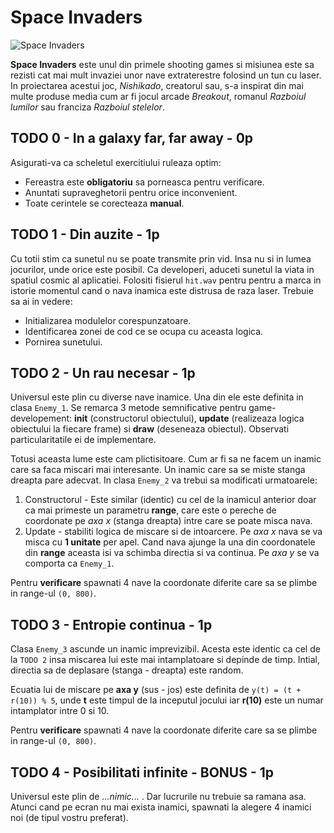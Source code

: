 # Space Invaders
![Space Invaders](https://s3.envato.com/files/154016874/Screenshots/Pic1.jpg)


**Space Invaders** este unul din primele shooting games si misiunea este sa rezisti cat mai mult invaziei unor nave extraterestre
folosind un tun cu laser. In proiectarea acestui joc, *Nishikado*, creatorul sau, s-a inspirat din mai multe produse media cum ar
fi jocul arcade *Breakout*, romanul *Razboiul lumilor* sau franciza *Razboiul stelelor*.

## TODO 0 - In a galaxy far, far away - 0p

Asigurati-va ca scheletul exercitiului ruleaza optim:
  * Fereastra este **obligatoriu** sa porneasca pentru verificare.
  * Anuntati supraveghetorii pentru orice inconvenient.
  * Toate cerintele se corecteaza **manual**.

## TODO 1 - Din auzite - 1p
Cu totii stim ca sunetul nu se poate transmite prin vid. Insa nu si in lumea jocurilor, unde orice este posibil. Ca developeri,
aduceti sunetul la viata in spatiul cosmic al aplicatiei. Folositi fisierul `hit.wav` pentru pentru a marca in istorie momentul
cand o nava inamica este distrusa de raza laser. Trebuie sa ai in vedere:
  * Initializarea modulelor corespunzatoare.
  * Identificarea zonei de cod ce se ocupa cu aceasta logica.
  * Pornirea sunetului.

## TODO 2 - Un rau necesar - 1p
  Universul este plin cu diverse nave inamice. Una din ele este definita in clasa `Enemy_1`. Se remarca 3 metode semnificative
  pentru game-developement: **__init__** (constructorul obiectului), **update** (realizeaza logica obiectului la fiecare frame)
  si **draw** (deseneaza obiectul). Observati particularitatile ei de implementare.

  Totusi aceasta lume este cam plictisitoare. Cum ar fi sa ne facem un inamic care sa faca miscari mai interesante. Un inamic
  care sa se miste stanga dreapta pare adecvat. In clasa `Enemy_2` va trebui sa modificati urmatoarele:

  1. Constructorul - Este similar (identic) cu cel de la inamicul anterior doar ca mai primeste un parametru **range**, care
  este o pereche de coordonate pe *axa x* (stanga dreapta) intre care se poate misca nava.
  2. Update - stabiliti logica de miscare si de intoarcere. Pe *axa x* nava se va misca cu **1 unitate** per apel. Cand nava
  ajunge la una din coordonatele din **range** aceasta isi va schimba directia si va continua. Pe *axa y* se va comporta ca
  `Enemy_1`.

  Pentru **verificare** spawnati 4 nave la coordonate diferite care sa se plimbe in range-ul `(0, 800)`.

## TODO 3 - Entropie continua - 1p
  Clasa `Enemy_3` ascunde un inamic imprevizibil. Acesta este identic ca cel de la `TODO 2` insa miscarea lui este mai
  intamplatoare si depinde de timp. Intial, directia sa de deplasare (stanga - dreapta) este random.

  Ecuatia lui de miscare pe **axa y** (sus - jos) este definita de `y(t) = (t + r(10)) % 5`, unde **t** este timpul de
  la inceputul jocului iar **r(10)** este un numar intamplator intre 0 si 10.

  Pentru **verificare** spawnati 4 nave la coordonate diferite care sa se plimbe in range-ul `(0, 800)`.

## TODO 4 - Posibilitati infinite - BONUS - 1p

  Universul este plin de *...nimic...* . Dar lucrurile nu trebuie sa ramana asa. Atunci cand pe ecran nu mai exista inamici,
  spawnati la alegere 4 inamici noi (de tipul vostru preferat).
